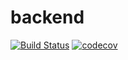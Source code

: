 # backend

[![Build Status](https://travis-ci.com/creeware/backend.svg?branch=develop)](https://travis-ci.com/creeware/backend)
[![codecov](https://codecov.io/gh/creeware/backend/branch/develop/graph/badge.svg)](https://codecov.io/gh/creeware/backend)
